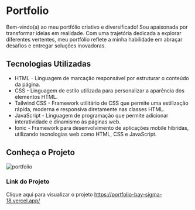 # Portfolio
Bem-vindo(a) ao meu portfólio criativo e diversificado! Sou apaixonada por transformar ideias em realidade. Com uma trajetória dedicada a explorar diferentes vertentes, meu portfólio reflete a minha habilidade em abraçar desafios e entregar soluções inovadoras.

## Tecnologias Utilizadas
- HTML - Linguagem de marcação responsável por estruturar o conteúdo da página.
- CSS - Linguagem de estilo utilizada para personalizar a aparência dos elementos HTML.
- Tailwind CSS -  Framework utilitário de CSS que permite uma estilização rápida, moderna e responsiva diretamente nas classes HTML.
- JavaScript -  Linguagem de programação que permite adicionar interatividade e dinamismo às páginas web.
- Ionic -  Framework para desenvolvimento de aplicações mobile híbridas, utilizando tecnologias web como HTML, CSS e JavaScript.

## Conheça o Projeto
![portfolio](https://github.com/user-attachments/assets/0bb6b47e-2aa1-4602-8b87-87f108da3ce1)
  
### Link do Projeto
Clique aqui para visualizar o projeto <https://portfolio-bay-sigma-18.vercel.app/>

